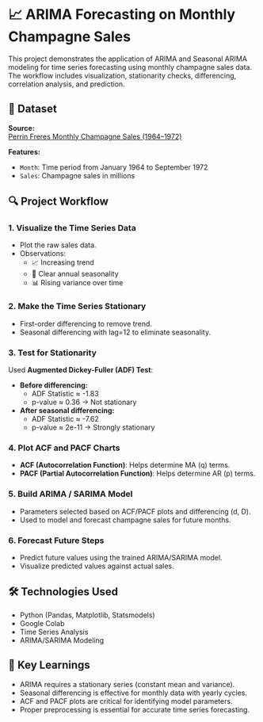 # 📈 ARIMA Forecasting on Monthly Champagne Sales

This project demonstrates the application of ARIMA and Seasonal ARIMA modeling for time series forecasting using monthly champagne sales data. The workflow includes visualization, stationarity checks, differencing, correlation analysis, and prediction.



## 📂 Dataset

**Source:**  
[Perrin Freres Monthly Champagne Sales (1964–1972)](https://raw.githubusercontent.com/Payal2000/ARIMA-Monthly-Champagne-Sales/refs/heads/main/perrin-freres-monthly-champagne-.csv)

**Features:**
- `Month`: Time period from January 1964 to September 1972
- `Sales`: Champagne sales in millions



## 🔍 Project Workflow

### 1. Visualize the Time Series Data
- Plot the raw sales data.
- Observations:
  - 📈 Increasing trend
  - 🔁 Clear annual seasonality
  - 📊 Rising variance over time

### 2. Make the Time Series Stationary
- First-order differencing to remove trend.
- Seasonal differencing with lag=12 to eliminate seasonality.

### 3. Test for Stationarity
Used **Augmented Dickey-Fuller (ADF) Test**:

- **Before differencing:**
  - ADF Statistic ≈ -1.83
  - p-value ≈ 0.36 → Not stationary
- **After seasonal differencing:**
  - ADF Statistic ≈ -7.62
  - p-value ≈ 2e-11 → Strongly stationary

### 4. Plot ACF and PACF Charts
- **ACF (Autocorrelation Function)**: Helps determine MA (q) terms.
- **PACF (Partial Autocorrelation Function)**: Helps determine AR (p) terms.

### 5. Build ARIMA / SARIMA Model
- Parameters selected based on ACF/PACF plots and differencing (d, D).
- Used to model and forecast champagne sales for future months.

### 6. Forecast Future Steps
- Predict future values using the trained ARIMA/SARIMA model.
- Visualize predicted values against actual sales.



## 🛠️ Technologies Used

- Python (Pandas, Matplotlib, Statsmodels)
- Google Colab
- Time Series Analysis
- ARIMA/SARIMA Modeling



## 📌 Key Learnings

- ARIMA requires a stationary series (constant mean and variance).
- Seasonal differencing is effective for monthly data with yearly cycles.
- ACF and PACF plots are critical for identifying model parameters.
- Proper preprocessing is essential for accurate time series forecasting.



